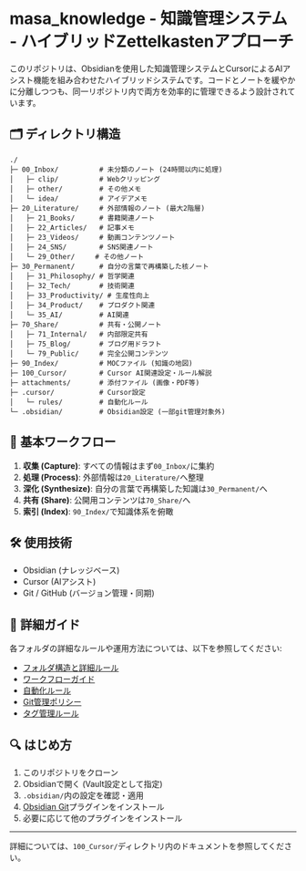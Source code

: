 # masa_knowledge - 知識管理システム - ハイブリッドZettelkastenアプローチ

このリポジトリは、Obsidianを使用した知識管理システムとCursorによるAIアシスト機能を組み合わせたハイブリッドシステムです。コードとノートを緩やかに分離しつつも、同一リポジトリ内で両方を効率的に管理できるよう設計されています。

## 🗂️ ディレクトリ構造

```
./
├─ 00_Inbox/          # 未分類のノート (24時間以内に処理)
│   ├─ clip/          # Webクリッピング
│   ├─ other/         # その他メモ
│   └─ idea/          # アイデアメモ
├─ 20_Literature/     # 外部情報のノート (最大2階層)
│   ├─ 21_Books/      # 書籍関連ノート
│   ├─ 22_Articles/   # 記事メモ
│   ├─ 23_Videos/     # 動画コンテンツノート
│   ├─ 24_SNS/        # SNS関連ノート
│   └─ 29_Other/     # その他ノート
├─ 30_Permanent/      # 自分の言葉で再構築した核ノート
│   ├─ 31_Philosophy/ # 哲学関連
│   ├─ 32_Tech/       # 技術関連
│   ├─ 33_Productivity/ # 生産性向上
│   ├─ 34_Product/    # プロダクト関連
│   └─ 35_AI/         # AI関連
├─ 70_Share/          # 共有・公開ノート
│   ├─ 71_Internal/   # 内部限定共有
│   ├─ 75_Blog/       # ブログ用ドラフト
│   └─ 79_Public/     # 完全公開コンテンツ
├─ 90_Index/          # MOCファイル (知識の地図)
├─ 100_Cursor/        # Cursor AI関連設定・ルール解説
├─ attachments/       # 添付ファイル (画像・PDF等)
├─ .cursor/           # Cursor設定
│   └─ rules/         # 自動化ルール
└─ .obsidian/         # Obsidian設定 (一部git管理対象外)
```

## 🔄 基本ワークフロー

1. **収集 (Capture)**: すべての情報はまず`00_Inbox/`に集約
2. **処理 (Process)**: 外部情報は`20_Literature/`へ整理
3. **深化 (Synthesize)**: 自分の言葉で再構築した知識は`30_Permanent/`へ
4. **共有 (Share)**: 公開用コンテンツは`70_Share/`へ
5. **索引 (Index)**: `90_Index/`で知識体系を俯瞰

## 🛠 使用技術

- Obsidian (ナレッジベース)
- Cursor (AIアシスト)
- Git / GitHub (バージョン管理・同期)

## 📘 詳細ガイド

各フォルダの詳細なルールや運用方法については、以下を参照してください:

- [フォルダ構造と詳細ルール](./100_Cursor/101_フォルダ構造.md)
- [ワークフローガイド](./100_Cursor/102_ワークフロー.md)
- [自動化ルール](./100_Cursor/103_自動化ルール.md)
- [Git管理ポリシー](./100_Cursor/104_Git管理.md)
- [タグ管理ルール](./100_Cursor/105_タグ管理.md)

## 🔍 はじめ方

1. このリポジトリをクローン
2. Obsidianで開く (Vault設定として指定)
3. `.obsidian/`内の設定を確認・適用
4. [Obsidian Git](https://github.com/denolehov/obsidian-git)プラグインをインストール
5. 必要に応じて他のプラグインをインストール

---

詳細については、`100_Cursor/`ディレクトリ内のドキュメントを参照してください。

